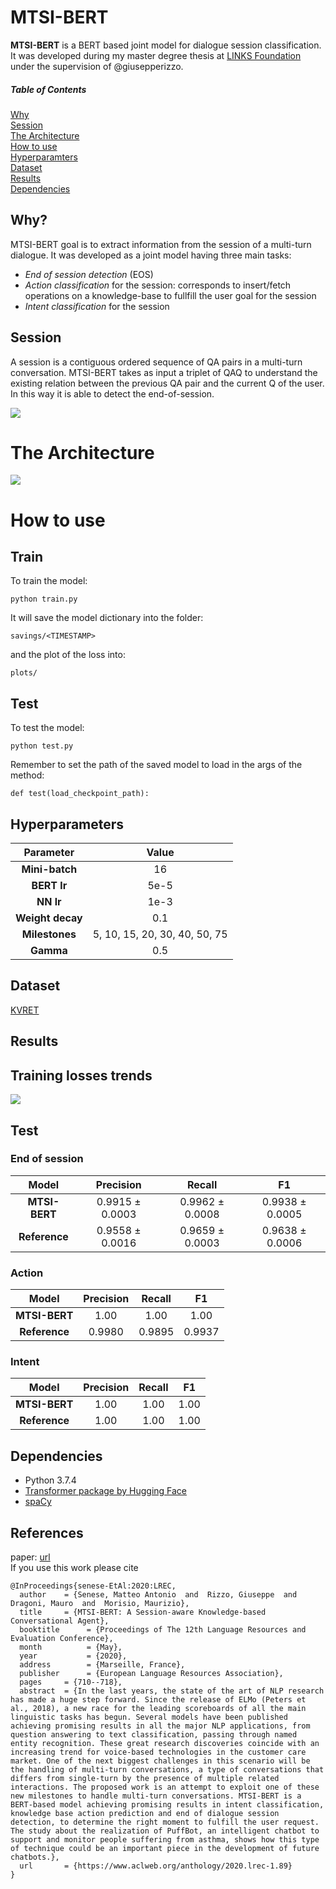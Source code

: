 # MTSI-BERT

**MTSI-BERT** is a BERT based joint model for dialogue session classification. It was developed during my master degree thesis at [LINKS Foundation](https://linksfoundation.com/en/) under the supervision of @giusepperizzo.

##### Table of Contents  
[Why](#sec1)  
[Session](#sec2)  
[The Architecture](#sec3)  
[How to use](#sec4)  
[Hyperparamters](#sec5)   
[Dataset](#sec6)  
[Results](#sec7)  
[Dependencies](#sec8) 

<a name="sec1"/>

## Why?
MTSI-BERT goal is to extract information from the session of a multi-turn dialogue. It was developed as a joint model having three main tasks:
  - *End of session detection* (EOS)
  - *Action classification* for the session: corresponds to insert/fetch operations on a knowledge-base to fullfill the user goal for the session
  - *Intent classification* for the session


<a name="sec2"/>

## Session
A session is a contiguous ordered sequence of QA pairs in a multi-turn conversation. MTSI-BERT takes as input a triplet of QAQ to understand the existing relation between the previous QA pair and the current Q of the user. In this way it is able to detect the end-of-session.<br>


![](img/MTSI-input.png)

<a name="sec3"/>

# The Architecture
![](img/deep_residual.png)

<a name="sec4"/>

# How to use

## Train
To train the model:
```
python train.py
```
It will save the model dictionary into the folder:
```
savings/<TIMESTAMP>
```
and the plot of the loss into:
```
plots/
```

## Test
To test the model:
```
python test.py
```
Remember to set the path of the saved model to load in the args of the method:
```
def test(load_checkpoint_path):
```

<a name="sec5"/>

## Hyperparameters

| **Parameter** | **Value** |
| :---: | :---: |
| **Mini-batch** | 16 |
| **BERT lr** | 5e-5 |
| **NN lr** | 1e-3 |
| **Weight decay** | 0.1 |
| **Milestones** | 5, 10, 15, 20, 30, 40, 50, 75 |
| **Gamma** | 0.5 |


<a name="sec6"/>

## Dataset

[KVRET](https://nlp.stanford.edu/blog/a-new-multi-turn-multi-domain-task-oriented-dialogue-dataset/)


<a name="sec7"/>

## Results

## Training losses trends
![](img/deep_losses.png)


## Test

### End of session
| **Model** | **Precision** | **Recall** | **F1** |
| :---: | :---: | :---: | :---: |
| **MTSI-BERT** | 0.9915 ± 0.0003 | 0.9962 ± 0.0008 | 0.9938 ± 0.0005 |
| **Reference** | 0.9558 ± 0.0016 | 0.9659 ± 0.0003 | 0.9638 ± 0.0006 |

### Action
| **Model** | **Precision** | **Recall** | **F1** |
| :---: | :---: | :---: | :---: |
| **MTSI-BERT** | 1.00 | 1.00 | 1.00 |
| **Reference** | 0.9980 | 0.9895 | 0.9937 |

### Intent
| **Model** | **Precision** | **Recall** | **F1** |
| :---: | :---: | :---: | :---: |
| **MTSI-BERT** | 1.00 | 1.00 | 1.00 |
| **Reference** | 1.00 | 1.00 | 1.00 |


<a name="sec8"/>  

## Dependencies
- Python 3.7.4
- [Transformer package by Hugging Face](https://github.com/huggingface/transformers)
- [spaCy](https://spacy.io/)


## References
paper: [url](http://www.lrec-conf.org/proceedings/lrec2020/pdf/2020.lrec-1.89.pdf)<br>
If you use this work please cite
```
@InProceedings{senese-EtAl:2020:LREC,
  author    = {Senese, Matteo Antonio  and  Rizzo, Giuseppe  and  Dragoni, Mauro  and  Morisio, Maurizio},
  title     = {MTSI-BERT: A Session-aware Knowledge-based Conversational Agent},
  booktitle      = {Proceedings of The 12th Language Resources and Evaluation Conference},
  month          = {May},
  year           = {2020},
  address        = {Marseille, France},
  publisher      = {European Language Resources Association},
  pages     = {710--718},
  abstract  = {In the last years, the state of the art of NLP research has made a huge step forward. Since the release of ELMo (Peters et al., 2018), a new race for the leading scoreboards of all the main linguistic tasks has begun. Several models have been published achieving promising results in all the major NLP applications, from question answering to text classification, passing through named entity recognition. These great research discoveries coincide with an increasing trend for voice-based technologies in the customer care market. One of the next biggest challenges in this scenario will be the handling of multi-turn conversations, a type of conversations that differs from single-turn by the presence of multiple related interactions. The proposed work is an attempt to exploit one of these new milestones to handle multi-turn conversations. MTSI-BERT is a BERT-based model achieving promising results in intent classification, knowledge base action prediction and end of dialogue session detection, to determine the right moment to fulfill the user request. The study about the realization of PuffBot, an intelligent chatbot to support and monitor people suffering from asthma, shows how this type of technique could be an important piece in the development of future chatbots.},
  url       = {https://www.aclweb.org/anthology/2020.lrec-1.89}
}

```
